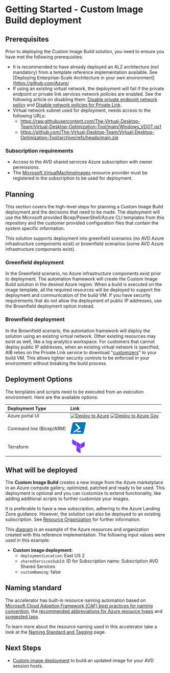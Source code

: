 # Getting Started - Custom Image Build deployment

## Prerequisites

Prior to deploying the Custom Image Build solution, you need to ensure you have met the following prerequisites:

- It is recommended to have already deployed an ALZ architecture (not mandatory) from a template reference implementation available. See [Deploying Enterprise-Scale Architecture in your own environment](https://github.com/Azure/
- If using an existing virtual network, the deployment will fail if the private endpoint or private link services network policies are enabled. See the following article on disabling them: [Disable private endpoint network policy](https://docs.microsoft.com/azure/private-link/disable-private-endpoint-network-policy) and [Disable network policies for Private Link](https://learn.microsoft.com/azure/private-link/disable-private-link-service-network-policy).
- Virtual network subnet used for deployment, needs access to the following URLs:
  - https://raw.githubusercontent.com/The-Virtual-Desktop-Team/Virtual-Desktop-Optimization-Tool/main/Windows_VDOT.ps1
  - https://github.com/The-Virtual-Desktop-Team/Virtual-Desktop-Optimization-Tool/archive/refs/heads/main.zip

### Subscription requirements

- Access to the AVD shared services Azure subscription with owner permissions.
- The [Microsoft.VirtualMachineImages](https://learn.microsoft.com/azure/azure-resource-manager/management/resource-providers-and-types#register-resource-provider) resource provider must be registered in the subscription to be used for deployment.


## Planning

This section covers the high-level steps for planning a Custom Image Build deployment and the decisions that need to be made. The deployment will use the Microsoft provided Bicep/PowerShell/Azure CLI templates from this repository and the customer provided configuration files that contain the system specific information.

This solution supports deployment into greenfield scenarios (no AVD Azure infrastructure components exist) or brownfield scenarios (some AVD Azure infrastructure components exist).

### Greenfield deployment

In the Greenfield scenario, no Azure infrastructure components exist prior to deployment. The automation framework will create the Custom Image Build solution in the desired Azure region. When a build is executed on the image template, all the required resources will be deployed to support the deployment and communication of the build VM. If you have security requirements that do not allow the deployment of public IP addresses, use the Brownfield deployment option instead.

### Brownfield deployment

In the Brownfield scenario, the automation framework will deploy the solution using an existing virtual network. Other existing resources may exist as well, like a log analytics workspace. For customers that cannot deploy public IP addresses, when an existing virtual network is specified, AIB relies on the Private Link service to download "[customizers](https://learn.microsoft.com/azure/virtual-machines/linux/image-builder-json?tabs=json%2Cazure-powershell#properties-customize)" to your build VM.  This allows tighter security controls to be enforced in your environment without breaking the build process.

## Deployment Options

The templates and scripts need to be executed from an execution environment. Here are the available options:

| Deployment Type | Link |
|:--|:--|
| Azure portal UI | [![Deploy to Azure](https://aka.ms/deploytoazurebutton)](https://portal.azure.com/#blade/Microsoft_Azure_CreateUIDef/CustomDeploymentBlade/uri/https%3A%2F%2Fraw.githubusercontent.com%2FAzure%2Favdaccelerator%2Fmain%2Fworkload%2Farm%2Fdeploy-custom-image.json/uiFormDefinitionUri/https%3A%2F%2Fraw.githubusercontent.com%2FAzure%2Favdaccelerator%2Fmain%2Fworkload%2Fportal-ui%2Fportal-ui-custom-image.json) [![Deploy to Azure Gov](https://aka.ms/deploytoazuregovbutton)](https://portal.azure.us/#blade/Microsoft_Azure_CreateUIDef/CustomDeploymentBlade/uri/https%3A%2F%2Fraw.githubusercontent.com%2FAzure%2Favdaccelerator%2Fmain%2Fworkload%2Farm%2Fdeploy-custom-image.json/uiFormDefinitionUri/https%3A%2F%2Fraw.githubusercontent.com%2FAzure%2Favdaccelerator%2Fmain%2Fworkload%2Fportal-ui%2Fportal-ui-custom-image.json) |
| Command line (Bicep/ARM) | [![Powershell/Azure CLI](./icons/powershell.png)](https://github.com/Azure/avdaccelerator/blob/main/workload/bicep/readme.md) |
| Terraform | [![Terraform](./icons/terraform.png)](https://github.com/Azure/avdaccelerator/blob/main/workload/terraform/customimage) |

## What will be deployed

The **Custom Image Build** creates a new image from the Azure marketplace in an Azure compute gallery, optimized, patched and ready to be used. This deployment is optional and you can customize to extend functionality, like adding additional scripts to further customize your images.

It is preferable to have a new subscription, adhering to the Azure Landing Zone guidance. However, the solution can also be deployed to an existing subscription. See [Resource Organization](https://docs.microsoft.com/azure/cloud-adoption-framework/scenarios/wvd/design-area-resource-organization) for further information.

This [diagram](/workload/docs/diagrams/avd-accelerator-resource-organization-naming.png) is an example of the Azure resources and organization created with this reference implementation. The following input values were used in this example:

- **Custom image deployment**:
  - `deploymentLocation`: East US 2
  - `sharedServicesSubId`:  ID for Subscription name: Subscription AVD Shared Services
  - `customNaming`: false

## Naming standard

The accelerator has built-in resource naming automation based on [Microsoft Cloud Adoption Framework (CAF) best practices for naming convention](https://docs.microsoft.com/azure/cloud-adoption-framework/ready/azure-best-practices/resource-naming?WT.mc_id=Portal-Microsoft_Azure_CreateUIDef),  the [recommended abbreviations for Azure resource types](https://docs.microsoft.com/azure/cloud-adoption-framework/ready/azure-best-practices/resource-abbreviations?WT.mc_id=Portal-Microsoft_Azure_CreateUIDef) and [suggested tags](https://docs.microsoft.com/azure/cloud-adoption-framework/ready/azure-best-practices/resource-tagging#minimum-suggested-tags).

To learn more about the resource naming used in this accelerator take a look at the [Naming Standard and Tagging](./resource-naming.md) page.

## Next Steps

- [Custom image deployment](./deploy-custom-image.md) to build an updated image for your AVD session hosts.
